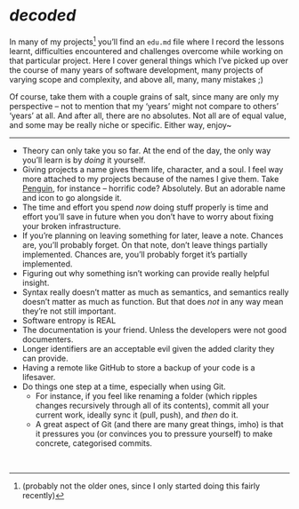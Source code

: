 # *decoded*
<!-- #QUARK live!
  EXPORT: dev/decoded
  STYLE: dev
  DUALITY: dark
  INDEX: dev notes
  DATE: 24 4
-->

<!-- #QUARK synopsis? -->
In many of my projects[^old] you’ll find an `edu.md` file where I record the lessons learnt, difficulties encountered and challenges overcome while working on that particular project. Here I cover general things which I’ve picked up over the course of many years of software development, many projects of varying scope and complexity, and above all, many, many mistakes ;)

[^old]: (probably not the older ones, since I only started doing this fairly recently)

Of course, take them with a couple grains of salt, since many are only my perspective – not to mention that my ‘years’ might not compare to others’ ‘years’ at all. And after all, there are no absolutes. Not all are of equal value, and some may be really niche or specific. Either way, enjoy~
<!-- #QUARK synopsis. -->

---

- Theory can only take you so far. At the end of the day, the only way you’ll learn is by *doing* it yourself.
- Giving projects a name gives them life, character, and a soul. I feel way more attached to my projects because of the names I give them. Take [Penguin](https://github.com/Sup2point0/PENGUIN), for instance – horrific code? Absolutely. But an adorable name and icon to go alongside it.
- The time and effort you spend *now* doing stuff properly is time and effort you’ll save in future when you don’t have to worry about fixing your broken infrastructure.
- If you’re planning on leaving something for later, leave a note. Chances are, you’ll probably forget. On that note, don’t leave things partially implemented. Chances are, you’ll probably forget it’s partially implemented.
- Figuring out why something isn’t working can provide really helpful insight.
- Syntax really doesn’t matter as much as semantics, and semantics really doesn’t matter as much as function. But that does *not* in any way mean they’re not still important.
- Software entropy is REAL
- The documentation is your friend. Unless the developers were not good documenters.
- Longer identifiers are an acceptable evil given the added clarity they can provide.
- Having a remote like GitHub to store a backup of your code is a lifesaver.
- Do things one step at a time, especially when using Git.
  - For instance, if you feel like renaming a folder (which ripples changes recursively through all of its contents), commit all your current work, ideally sync it (pull, push), and *then* do it.
  - A great aspect of Git (and there are many great things, imho) is that it pressures you (or convinces you to pressure yourself) to make concrete, categorised commits.


<br>
